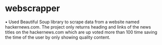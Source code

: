 # webscrapper
•	Used Beautiful Soup library to scrape data from a website named hackernews.com. The project only returns heading and links of the news titles on the hackernews.com which are up voted more than 100 time saving the time of the user by only showing quality content.

